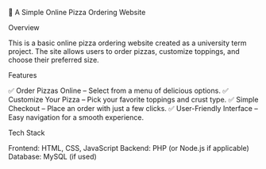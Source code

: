 🍕 A Simple Online Pizza Ordering Website

Overview

This is a basic online pizza ordering website created as a university term project. The site allows users to order pizzas, customize toppings, and choose their preferred size.

Features

✅ Order Pizzas Online – Select from a menu of delicious options.
✅ Customize Your Pizza – Pick your favorite toppings and crust type.
✅ Simple Checkout – Place an order with just a few clicks.
✅ User-Friendly Interface – Easy navigation for a smooth experience.

Tech Stack

Frontend: HTML, CSS, JavaScript
Backend: PHP (or Node.js if applicable)
Database: MySQL (if used)
